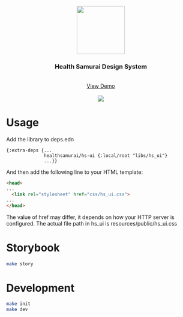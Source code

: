 
<p align="center">
  <img widht=128 height=128 src="https://cdn.prod.website-files.com/57441aa5da71fdf07a0a2e19/5a2ff50e669ec50001a59b5d_health-samurai.webp" />
  <h3 align="center">Health Samurai Design System</h3>
  <p align="center">
    <br />
    <a href="https://healthsamurai.github.io/hs_ui">View Demo</a>
    <br>
    <br>
    <img src="https://github.com/HealthSamurai/hs_ui/actions/workflows/storybook.yml/badge.svg" />
  </p>
</p>

# Usage
Add the library to deps.edn
```
{:extra-deps {...
              healthsamurai/hs-ui {:local/root "libs/hs_ui"}
              ...}}
```

And then add the following line to your HTML template:
```html
<head>
...
  <link rel="stylesheet" href="css/hs_ui.css">
...
</head>
```

The value of href may differ, it depends on how your HTTP server is
configured. The actual file path in hs_ui is
resources/public/hs_ui.css

# Storybook
```sh
make story 
```

# Development
```sh
make init
make dev
```
